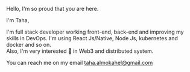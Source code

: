Hello, I'm so proud that you are here.

I'm Taha,

I'm full stack developer working front-end, back-end and improving my skills in DevOps. I'm using React Js/Native, Node Js, kubernetes and docker and so on.\
Also, I'm very interested 👀 in Web3 and distributed system.

You can reach me on my email taha.almokahel@gmail.com
